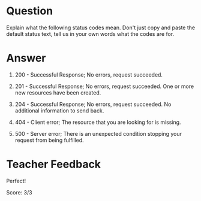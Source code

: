# Question
Explain what the following status codes mean. Don't just copy and paste the default status text, tell us in your own words what the codes are for.

# Answer

1. 200 - Successful Response; No errors, request succeeded.

2. 201 - Successful Response; No errors, request succeeded. One or more new resources have been created.

3. 204 - Successful Response; No errors, request succeeded. No additional information to send back.

4. 404 - Client error; The resource that you are looking for is missing.

5. 500 - Server error; There is an unexpected condition stopping your request from being fulfilled.

# Teacher Feedback

Perfect!

Score: 3/3